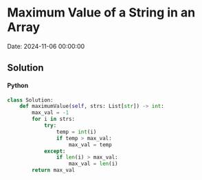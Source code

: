 # Maximum Value of a String in an Array

Date: 2024-11-06 00:00:00

## Solution

#### Python
```python
class Solution:
    def maximumValue(self, strs: List[str]) -> int:
        max_val = -1
        for i in strs:
            try:
                temp = int(i)
                if temp > max_val:
                    max_val = temp
            except:
                if len(i) > max_val:
                    max_val = len(i)
        return max_val
 ```